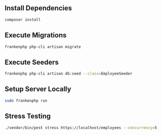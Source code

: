 ## Install Dependencies
```sh
composer install
```

## Execute Migrations
```sh
frankenphp php-cli artisan migrate
```

## Execute Seeders
```sh
frankenphp php-cli artisan db:seed --class=EmployeeSeeder
```

## Setup Server Locally
```sh
sudo frankenphp run
```

## Stress Testing
```sh
./vendor/bin/pest stress https://localhost/employees --concurrency=5
```